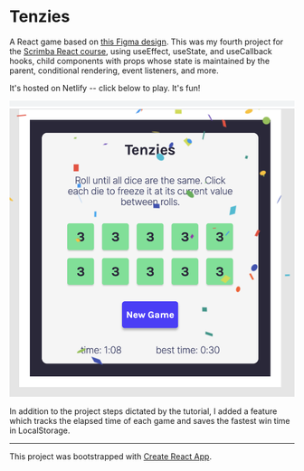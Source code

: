 # Tenzies

A React game based on [this Figma design](https://www.figma.com/file/FqsxRUhAaXM4ezddQK0CdR/Tenzies?node-id=0%3A1). This was my fourth project for the [Scrimba React course](https://scrimba.com/learn/learnreact/), using useEffect, useState, and useCallback hooks, child components with props whose state is maintained by the parent, conditional rendering, event listeners, and more.

It's hosted on Netlify -- click below to play. It's fun!

<a href="https://hneels-react-tenzies.netlify.app/"><img src="./tenzies-screenshot.png" max-width="450px"></a>

In addition to the project steps dictated by the tutorial, I added a feature which tracks the elapsed time of each game and saves the fastest win time in LocalStorage.







<hr>

This project was bootstrapped with [Create React App](https://github.com/facebook/create-react-app).

